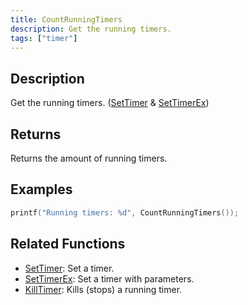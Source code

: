 ```yaml
---
title: CountRunningTimers
description: Get the running timers.
tags: ["timer"]
---
```


<VersionWarn version='omp v1.1.0.2612' />

## Description

Get the running timers. ([SetTimer](SetTimer) & [SetTimerEx](SetTimerEx))

## Returns

Returns the amount of running timers.

## Examples

```c
printf("Running timers: %d", CountRunningTimers());
```

## Related Functions

- [SetTimer](SetTimer): Set a timer.
- [SetTimerEx](SetTimerEx): Set a timer with parameters.
- [KillTimer](KillTimer): Kills (stops) a running timer.
